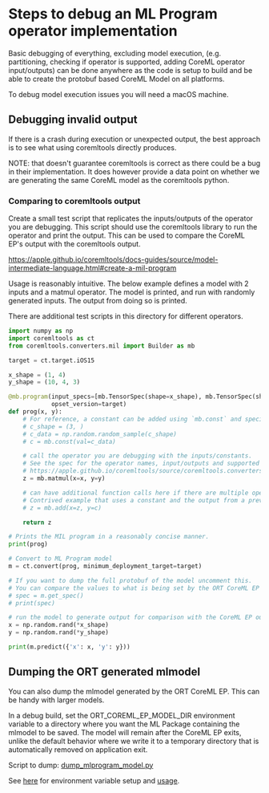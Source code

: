# Steps to debug an ML Program operator implementation

Basic debugging of everything, excluding model execution, (e.g. partitioning, checking if operator is supported,
adding CoreML operator input/outputs) can be done anywhere as the code is setup to build and be able to create the
protobuf based CoreML Model on all platforms.

To debug model execution issues you will need a macOS machine.

## Debugging invalid output

If there is a crash during execution or unexpected output, the best approach is to see what using coremltools directly
produces.

NOTE: that doesn't guarantee coremltools is correct as there could be a bug in their implementation. It does however
provide a data point on whether we are generating the same CoreML model as the coremltools python.

### Comparing to coremltools output

Create a small test script that replicates the inputs/outputs of the operator you are debugging.
This script should use the coremltools library to run the operator and print the output.
This can be used to compare the CoreML EP's output with the coremltools output.

https://apple.github.io/coremltools/docs-guides/source/model-intermediate-language.html#create-a-mil-program

Usage is reasonably intuitive. The below example defines a model with 2 inputs and a matmul operator.
The model is printed, and run with randomly generated inputs. The output from doing so is printed.

There are additional test scripts in this directory for different operators.

```python
import numpy as np
import coremltools as ct
from coremltools.converters.mil import Builder as mb

target = ct.target.iOS15

x_shape = (1, 4)
y_shape = (10, 4, 3)

@mb.program(input_specs=[mb.TensorSpec(shape=x_shape), mb.TensorSpec(shape=y_shape)],
            opset_version=target)
def prog(x, y):
    # For reference, a constant can be added using `mb.const` and specifying the data in the `val` parameter.
    # c_shape = (3, )
    # c_data = np.random.random_sample(c_shape)
    # c = mb.const(val=c_data)

    # call the operator you are debugging with the inputs/constants.
    # See the spec for the operator names, input/outputs and supported data types.
    # https://apple.github.io/coremltools/source/coremltools.converters.mil.mil.ops.defs.html
    z = mb.matmul(x=x, y=y)

    # can have additional function calls here if there are multiple operators involved.
    # Contrived example that uses a constant and the output from a previous operator:
    # z = mb.add(x=z, y=c)

    return z

# Prints the MIL program in a reasonably concise manner.
print(prog)

# Convert to ML Program model
m = ct.convert(prog, minimum_deployment_target=target)

# If you want to dump the full protobuf of the model uncomment this.
# You can compare the values to what is being set by the ORT CoreML EP code if you suspect any issues there.
# spec = m.get_spec()
# print(spec)

# run the model to generate output for comparison with the CoreML EP output
x = np.random.rand(*x_shape)
y = np.random.rand(*y_shape)

print(m.predict({'x': x, 'y': y}))
```

## Dumping the ORT generated mlmodel

You can also dump the mlmodel generated by the ORT CoreML EP. This can be handy with larger models.

In a debug build, set the ORT_COREML_EP_MODEL_DIR environment variable to a directory where you want the ML Package
containing the mlmodel to be saved. The model will remain after the CoreML EP exits, unlike the default behavior
where we write it to a temporary directory that is automatically removed on application exit.

Script to dump: [dump_mlprogram_model.py](dump_mlprogram_model.py)

See [here](https://github.com/microsoft/onnxruntime/blob/3c0b407709fd3c71755ed046edd688b30a786d94/onnxruntime/core/providers/coreml/model/host_utils.h#L70-L75) for environment variable setup and [usage](https://github.com/search?q=repo%3Amicrosoft%2Fonnxruntime%20kOverrideModelOutputDirectoryEnvVar%20&type=code).
